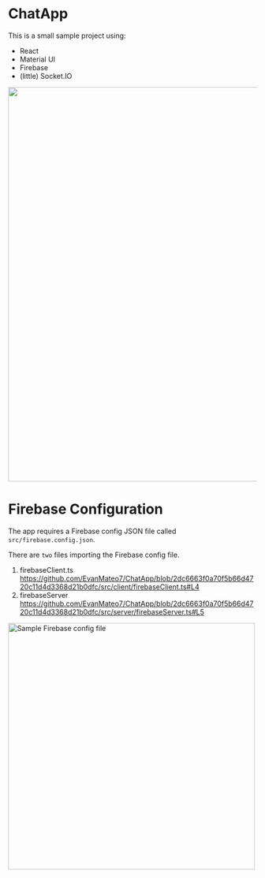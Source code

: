 # ChatApp
This is a small sample project using:
- React
- Material UI
- Firebase
- (little) Socket.IO

<img src="https://user-images.githubusercontent.com/23142137/137658256-71055f78-97e9-4026-b1bc-566f910731ba.png" width=800>

# Firebase Configuration

The app requires a Firebase config JSON file called `src/firebase.config.json`.

There are `two` files importing the Firebase config file.

1. firebaseClient.ts
   https://github.com/EvanMateo7/ChatApp/blob/2dc6663f0a70f5b66d4720c11d4d3368d21b0dfc/src/client/firebaseClient.ts#L4
2. firebaseServer
   https://github.com/EvanMateo7/ChatApp/blob/2dc6663f0a70f5b66d4720c11d4d3368d21b0dfc/src/server/firebaseServer.ts#L5

<img title="Sample Firebase config file" src="https://user-images.githubusercontent.com/23142137/137660338-74116a95-f815-4ef3-8ecb-d5683b66c41f.png" width=500>
